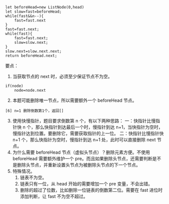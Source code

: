    let beforeHead=new ListNode(0,head)
    let slow=fast=beforeHead;
    while(fast&&n--){
        fast=fast.next
    }
    fast=fast.next;
    while(fast){
        fast=fast.next;
        slow=slow.next;
    }
    slow.next=slow.next.next;
    return beforeHead.next;

要点：
1. 当获取节点的 next 时，必须至少保证节点不为空。
```
if(node)
	node=node.next
```
2. 本题可能删除唯一节点，所以需要额外一个 beforeHead 节点。
```
[6] n=1 删除倒数第1个，返回[]
```
3. 使用快慢指针，题目要求倒数第 n 个，有以下两种思路：
一：快指针比慢指针快 n 个，那么快指针到达最后一个时，慢指针到达 n+1，当快指针为空时，慢指针达到位置。要删除它，需要获取指针的上一位。
二：快指针比慢指针快 n+1 个，那么快指针为空时，慢指针到达 n+1 处，此时可以直接删除 next 节点。
4. 为什么需要 beforeHead 节点（虚拟头节点）？删除元素方便。不使用 beforeHead 需要额外维护一个 pre。而且如果删除头节点，还需要判断是不是删除头节点，并重新设置头节点为被删除头节点的下一个节点。
5. 特殊情况。
	1. 链表不为空。
	2. 链表只有一位，从 head 开始的需要增加一个 pre 变量，不会出错。
	3. 删除的超过了位数，比如删除一位链表的倒数第二位。需要在 fast 进位时添加判断，让 fast 不为空不超过。